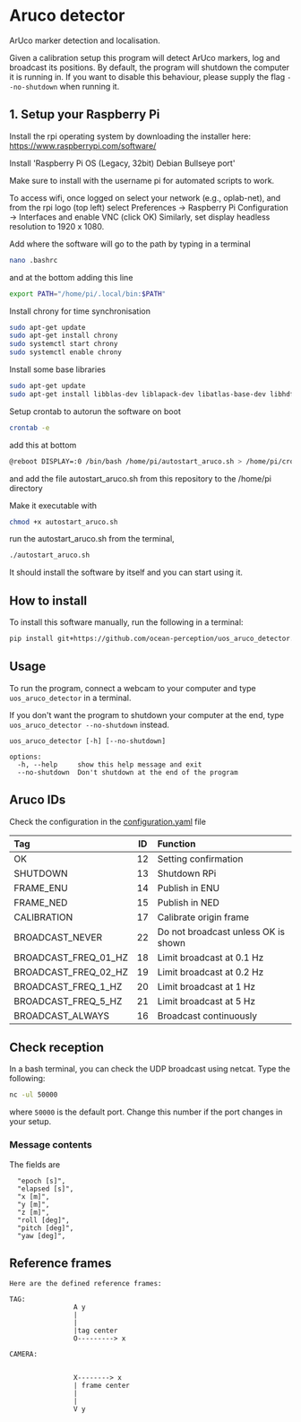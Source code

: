 # Aruco detector
ArUco marker detection and localisation.

Given a calibration setup this program will detect ArUco markers, log and broadcast its positions.
By default, the program will shutdown the computer it is running in. If you want to disable this behaviour, please supply the flag `--no-shutdown` when running it.

## 1. Setup your Raspberry Pi

Install the rpi operating system by downloading the installer here:
https://www.raspberrypi.com/software/

Install 'Raspberry Pi OS (Legacy, 32bit) Debian Bullseye port'

Make sure to install with the username pi for automated scripts to work.

To access wifi, once logged on select your network (e.g., oplab-net), and from the rpi logo (top left) select Preferences -> Raspberry Pi Configuration -> Interfaces and enable VNC (click OK)
Similarly, set display headless resolution to 1920 x 1080.

Add where the software will go to the path by typing in a terminal

```bash
nano .bashrc
```
and at the bottom adding this line

```bash
export PATH="/home/pi/.local/bin:$PATH"
```

Install chrony for time synchronisation

```bash
sudo apt-get update
sudo apt-get install chrony
sudo systemctl start chrony
sudo systemctl enable chrony
```

Install some base libraries
```bash
sudo apt-get update
sudo apt-get install libblas-dev liblapack-dev libatlas-base-dev libhdf5-dev
```
Setup crontab to autorun the software on boot
```bash
crontab -e
```
add this at bottom

```bash
@reboot DISPLAY=:0 /bin/bash /home/pi/autostart_aruco.sh > /home/pi/cron_usr.log 2>&1
```
and add the file autostart_aruco.sh from this repository to the /home/pi directory

Make it executable with 
```bash
chmod +x autostart_aruco.sh
```

run the autostart_aruco.sh from the terminal, 
```bash
./autostart_aruco.sh
```


It should install the software by itself and you can start using it.

## How to install
To install this software manually, run the following in a terminal:

```bash
pip install git+https://github.com/ocean-perception/uos_aruco_detector.git
```

## Usage
To run the program, connect a webcam to your computer and type `uos_aruco_detector` in a terminal.

If you don't want the program to shutdown your computer at the end, type `uos_aruco_detector --no-shutdown` instead.

```
uos_aruco_detector [-h] [--no-shutdown]

options:
  -h, --help     show this help message and exit
  --no-shutdown  Don't shutdown at the end of the program
```

## Aruco IDs
Check the configuration in the [configuration.yaml](https://github.com/ocean-perception/uos_aruco_detector/blob/main/src/uos_aruco_detector/configuration/configuration.yaml) file 


| Tag                  | ID | Function                             |
|:---------------------|:--:|:-------------------------------------|
| OK                   | 12 | Setting confirmation                 |
| SHUTDOWN             | 13 | Shutdown RPi                         |
| FRAME_ENU            | 14 | Publish in ENU                       |
| FRAME_NED            | 15 | Publish in NED                       |
| CALIBRATION          | 17 | Calibrate origin frame               |
| BROADCAST_NEVER      | 22 | Do not broadcast unless OK is shown  |
| BROADCAST_FREQ_01_HZ | 18 | Limit broadcast at 0.1 Hz            |
| BROADCAST_FREQ_02_HZ | 19 | Limit broadcast at 0.2 Hz            |
| BROADCAST_FREQ_1_HZ  | 20 | Limit broadcast at 1 Hz              |
| BROADCAST_FREQ_5_HZ  | 21 | Limit broadcast at 5 Hz              |
| BROADCAST_ALWAYS     | 16 | Broadcast continuously               |

## Check reception
In a bash terminal, you can check the UDP broadcast using netcat. Type the following:
```bash
nc -ul 50000
```
where `50000` is the default port. Change this number if the port changes in your setup.


### Message contents
The fields are
```
  "epoch [s]",
  "elapsed [s]",
  "x [m]",
  "y [m]",
  "z [m]",
  "roll [deg]",
  "pitch [deg]",
  "yaw [deg]",
```


## Reference frames
```
Here are the defined reference frames:

TAG:
                A y
                |
                |
                |tag center
                O---------> x

CAMERA:


                X--------> x
                | frame center
                |
                |
                V y
```
